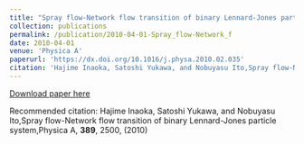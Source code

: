 ```yaml
---
title: "Spray flow-Network flow transition of binary Lennard-Jones particle system"
collection: publications
permalink: /publication/2010-04-01-Spray_flow-Network_f
date: 2010-04-01
venue: 'Physica A'
paperurl: 'https://dx.doi.org/10.1016/j.physa.2010.02.035'
citation: 'Hajime Inaoka, Satoshi Yukawa, and Nobuyasu Ito,Spray flow-Network flow transition of binary Lennard-Jones particle system,Physica A, <b>389</b>, 2500, (2010)'
---
```


<a href='https://dx.doi.org/10.1016/j.physa.2010.02.035'>Download paper here</a>

Recommended citation: Hajime Inaoka, Satoshi Yukawa, and Nobuyasu Ito,Spray flow-Network flow transition of binary Lennard-Jones particle system,Physica A, <b>389</b>, 2500, (2010)